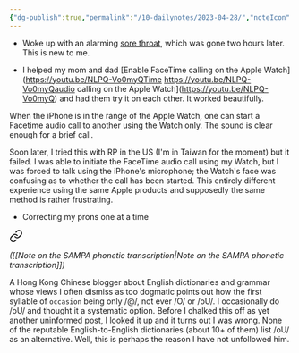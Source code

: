```yaml
---
{"dg-publish":true,"permalink":"/10-dailynotes/2023-04-28/","noteIcon":"2"}
---
```


- Woke up with an alarming [sore throat](https://fortune.com/well/2022/12/19/why-do-you-have-a-sore-throat-when-you-wake-up-in-the-morning-its-not-always-covid-or-flu/), which was gone two hours later. This is new to me.

- I helped my mom and dad [Enable FaceTime calling on the Apple Watch](https://youtu.be/NLPQ-Vo0myQTime https://youtu.be/NLPQ-Vo0myQaudio calling on the Apple Watch](https://youtu.be/NLPQ-Vo0myQ) and had them try it on each other. It worked beautifully.

When the iPhone is in the range of the Apple Watch, one can start a Facetime audio call to another using the Watch only. The sound is clear enough for a brief call.

Soon later, I tried this with RP in the US (I'm in Taiwan for the moment) but it failed. I was able to initiate the FaceTime audio call using my Watch, but I was forced to talk using the iPhone's microphone; the Watch's face was confusing as to whether the call has been started. This entirely different experience using the same Apple products and supposedly the same method is rather frustrating.

- Correcting my prons one at a time

<div class="transclusion internal-embed is-loaded"><a class="markdown-embed-link" href="/to-schwa-or-not-to-schwa/" aria-label="Open link"><svg xmlns="http://www.w3.org/2000/svg" width="24" height="24" viewBox="0 0 24 24" fill="none" stroke="currentColor" stroke-width="2" stroke-linecap="round" stroke-linejoin="round" class="svg-icon lucide-link"><path d="M10 13a5 5 0 0 0 7.54.54l3-3a5 5 0 0 0-7.07-7.07l-1.72 1.71"></path><path d="M14 11a5 5 0 0 0-7.54-.54l-3 3a5 5 0 0 0 7.07 7.07l1.71-1.71"></path></svg></a><div class="markdown-embed">




*([[Note on the SAMPA phonetic transcription\|Note on the SAMPA phonetic transcription]])*

A Hong Kong Chinese blogger about English dictionaries and grammar whose views I often dismiss as too dogmatic points out how the first syllable of `occasion` being only /@/, not ever /O/ or /oU/. I occasionally do /oU/ and thought it a systematic option. Before I chalked this off as yet another uninformed post, I looked it up and it turns out I was wrong. None of the reputable English-to-English dictionaries (about 10+ of them) list /oU/ as an alternative. Well, this is perhaps the reason I have not unfollowed him.

</div></div>
